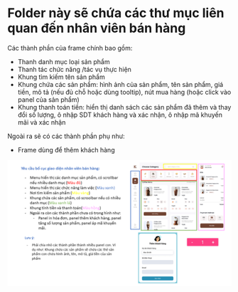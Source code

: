 # Folder này sẽ chứa các thư mục liên quan đến nhân viên bán hàng
Các thành phần của frame chính bao gồm: 
- Thanh danh mục loại sản phẩm
- Thanh tác chức năng /tác vụ thực hiện
- Khung tìm kiếm tên sản phẩm
- Khung chứa các sản phẩm: hình ảnh của sản phẩm, tên sản phẩm, giá tiền, mô tả (nếu đủ chỗ hoặc dùng tooltip), nút mua hàng (hoặc click vào panel của sản phẩm)
- Khung thanh toán tiền: hiển thị danh sách các sản phẩm đã thêm và thay đổi số lượng, ô nhập SDT khách hàng và xác nhận, ô nhập mã khuyến mãi và xác nhận


Ngoài ra sẽ có các thành phần phụ như:
- Frame dùng để thêm khách hàng

<img src= "../../../../../git_img/chucnang/Slide2.png">